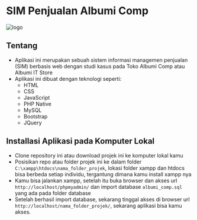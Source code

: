 # SIM Penjualan Albumi Comp
![logo](https://github.com/sopyantirtolaksono/SIM-Albumi-Comp.git/dist/img/demo.PNG)

## Tentang
- Aplikasi ini merupakan sebuah sistem informasi managemen penjualan (SIM) berbasis web dengan studi kasus pada Toko Albumi Comp atau Albumi IT Store
- Aplikasi ini dibuat dengan teknologi seperti:
  - HTML
  - CSS
  - JavaScript
  - PHP Native
  - MySQL
  - Bootstrap
  - JQuery

## Installasi Aplikasi pada Komputer Lokal
- Clone repository ini atau download projek ini ke komputer lokal kamu
- Posisikan repo atau folder projek ini ke dalam folder ```C:\xampp\htdocs\nama_folder_projek```, lokasi folder xampp dan htdocs bisa berbeda setiap individu, tergantung dimana kamu install xampp nya
- Kamu bisa jalankan xampp, setelah itu buka browser dan akses url ```http://localhost/phpmyadmin/``` dan import database ```albumi_comp.sql``` yang ada pada folder database
- Setelah berhasil import database, sekarang tinggal akses di browser url ```http://localhost/nama_folder_projek/```, sekarang aplikasi bisa kamu akses.
